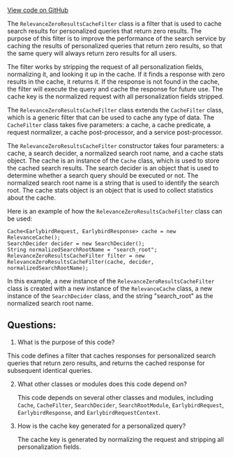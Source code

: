 [View code on GitHub](https://github.com/misbahsy/the-algorithm/src/java/com/twitter/search/earlybird_root/caching/RelevanceZeroResultsCacheFilter.java)

The `RelevanceZeroResultsCacheFilter` class is a filter that is used to cache search results for personalized queries that return zero results. The purpose of this filter is to improve the performance of the search service by caching the results of personalized queries that return zero results, so that the same query will always return zero results for all users. 

The filter works by stripping the request of all personalization fields, normalizing it, and looking it up in the cache. If it finds a response with zero results in the cache, it returns it. If the response is not found in the cache, the filter will execute the query and cache the response for future use. The cache key is the normalized request with all personalization fields stripped.

The `RelevanceZeroResultsCacheFilter` class extends the `CacheFilter` class, which is a generic filter that can be used to cache any type of data. The `CacheFilter` class takes five parameters: a cache, a cache predicate, a request normalizer, a cache post-processor, and a service post-processor. 

The `RelevanceZeroResultsCacheFilter` constructor takes four parameters: a cache, a search decider, a normalized search root name, and a cache stats object. The cache is an instance of the `Cache` class, which is used to store the cached search results. The search decider is an object that is used to determine whether a search query should be executed or not. The normalized search root name is a string that is used to identify the search root. The cache stats object is an object that is used to collect statistics about the cache.

Here is an example of how the `RelevanceZeroResultsCacheFilter` class can be used:

```
Cache<EarlybirdRequest, EarlybirdResponse> cache = new RelevanceCache();
SearchDecider decider = new SearchDecider();
String normalizedSearchRootName = "search_root";
RelevanceZeroResultsCacheFilter filter = new RelevanceZeroResultsCacheFilter(cache, decider, normalizedSearchRootName);
```

In this example, a new instance of the `RelevanceZeroResultsCacheFilter` class is created with a new instance of the `RelevanceCache` class, a new instance of the `SearchDecider` class, and the string "search_root" as the normalized search root name.
## Questions: 
 1. What is the purpose of this code?
   
   This code defines a filter that caches responses for personalized search queries that return zero results, and returns the cached response for subsequent identical queries.

2. What other classes or modules does this code depend on?
   
   This code depends on several other classes and modules, including `Cache`, `CacheFilter`, `SearchDecider`, `SearchRootModule`, `EarlybirdRequest`, `EarlybirdResponse`, and `EarlybirdRequestContext`.

3. How is the cache key generated for a personalized query?
   
   The cache key is generated by normalizing the request and stripping all personalization fields.